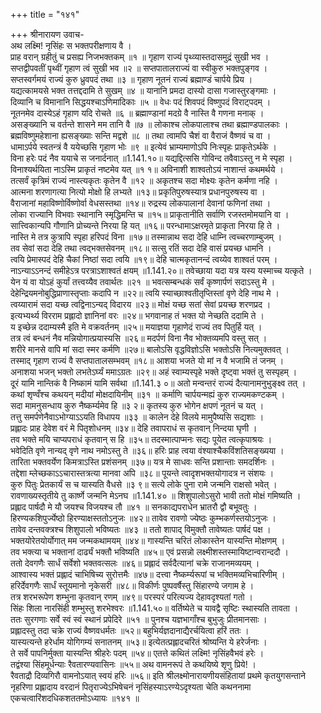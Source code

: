 +++
title = "१४१"

+++
श्रीनारायण उवाच-  
अथ लक्ष्मि! नृसिंहः स भक्तपरीक्षणाय वै ।  
प्राह वरान् ग्रहीतुं च प्रसह्य निजभक्तकम् ॥१ ॥
गृहाण राज्यं पृथ्व्यास्तदासमुद्रं सुखी भव ।  
सप्तद्वीपवतीं पृथ्वीं गृहाण त्वं सुखी भव ॥२ ॥
सप्तपातालराज्यं वा स्वीकुरु भक्तपुङ्गव ।  
सप्तस्वर्गमयं राज्यं कुरु ध्रुवपदं तथा ॥३ ॥
गृहाण नूतनं राज्यं ब्रह्माण्डं चार्पये प्रिय ।  
यद्यत्कामयसे भक्त तत्तद्ददामि ते सुखम् ॥४ ॥
यानानि प्रमदा दास्यो दासा गजास्तुरङ्गमाः ।  
दिव्यानि च विमानानि सिद्धयश्चाऽणिमादिकाः ॥५ ॥
वेधः पदं शिवपदं विष्णुपदं विराट्पदम् ।  
नूतनमेव दास्येऽहं गृहाण यदि रोचते ॥६ ॥
ब्रह्माण्डानां मदग्रे वै नास्ति वै गणना मनाक् ।  
असङ्ख्यानि च वर्तन्ते शासने मम तानि वै ॥७ ॥
लोकाश्च लोकपालाश्च तथा ब्रह्माण्डपालकाः ।  
ब्रह्मविष्णुमहेशाना ह्यसङ्ख्याः सन्ति मद्वशे ॥८ ॥
तथा त्वामपि चैशं वा वैराजं वैष्णवं च वा ।  
धामाऽर्पये स्वतन्त्रं वै ययेच्छसि गृहाण भोः ॥९ ॥
इत्येवं भ्राम्यमाणोऽपि निःस्पृहः प्राकृतेऽर्थके ।  
विना हरेः पदं नैव ययाचे स जनार्दनात् ॥1.141.१०॥
यद्यद्दित्ससि गोविन्द तवैवाऽस्तु न मे स्पृहा ।  
विनाश्यर्थयिता नाऽस्मि प्राकृतं नष्टमेव यत् ॥१ १॥
अविनाशी शाश्वतोऽयं नाशान्तं कथमर्थये ।  
तत्सर्वं कृत्रिमं राज्यं नास्त्यकृतः कृतेन वै ॥१२ ॥
अकृतश्च सदा मोक्ष्यः कृतेन कर्मणा नहि ।  
आत्मना शरणागत्या नित्यो मोक्षो हि लभ्यते ॥१३॥
प्रकृतिपुरुषस्यात्र प्रधानपुरुषस्य वा ।  
वैराजानां महाविष्णोर्विष्णोर्वा वेधसस्तथा ॥१४॥
रुद्रस्य लोकपालानां देवानां फणिनां तथा ।  
लोका राज्यानि विभवाः स्थानानि स्मृद्धिमन्ति च ॥१५॥
प्राकृतानीति सर्वाणि रजस्तमोमयानि वा ।  
सात्त्विकान्यपि गौणानि प्रोच्यन्ते निरया हि यत् ॥१६॥
परन्धामाऽक्षरमृते प्राकृता निरया हि ते ।  
नास्ति मे तत्र कुत्रापि स्पृहा हरिपदं विना ॥१७॥
तस्मान्नाथ सदा देहि धाम्नि त्वच्चरणाम्बुजम् ।  
तव सेवां सदा देहि तथा त्वद्भक्तसेवनम् ॥१८॥
सत्सु रतिं सदा देहि वासं प्रयच्छ धामनि ।  
त्वयि प्रेमास्पदं देहि चैकां निष्ठां सदा त्वयि ॥१९॥
देहि चात्मकृतानन्दं त्वय्येव शाश्वतं परम् ।  
नाऽन्याऽऽनन्दं समीहेऽत्र परत्राऽशाश्वतं क्षयम् ॥1.141.२०॥
तवेच्छाया यदा यत्र यस्य यस्माच्च यत्कृते ।  
येन यं वा योऽहं कुर्यां तत्त्वय्यैव तवार्थतः ॥२१ ॥
भवत्सम्बन्धकं सर्वं कृष्णार्पणं सदाऽस्तु मे ।  
देहेन्द्रियमनोबुद्धिप्राणास्तृप्ताः कदापि न ॥२२॥
त्वयि स्याच्छाश्वतीतृप्तिस्तां वृणे देहि नाथ मे ।  
त्वय्यारामं सदा यच्छ त्वद्विनाऽन्यद् विदारय ॥२३॥
मोक्षं यच्छ सतां सेवां प्रयच्छ शरणप्रद ।  
इत्यभ्यर्थ्य विरराम प्रह्लादो ज्ञानिनां वरः ॥२४॥
भगवानाह तं भक्त यो नेच्छति ददामि ते ।  
य इच्छेन्न ददाम्यस्मै इति मे वक्रवर्तनम् ॥२५॥
मयाज्ञया गृहाणेदं राज्यं तव पितुर्हि यत् ।  
तत्र त्वं बन्धनं नैव मन्नियोगात्प्रयास्यसि ॥२६॥
मदर्पणं विना नैव भोक्तव्यमपि वस्तु सत् ।  
शरीरे मानसे वापि मां सदा स्मर कर्मणि ॥२७॥
बालोऽसि वृद्धविज्ञोऽसि भक्तोऽसि नित्यमुक्तवत् ।  
तस्माद् गृहाण राज्यं वै सप्तपातालसम्भवम् ॥१८॥
आशया भजते यो मां न वै भजामि तं जनम् ।  
अनाशया भजन् भक्तो लभतेऽर्घ्यं ममाऽग्रतः ॥२९॥
अहं स्वाम्यस्पृहे भक्ते दृष्ट्वा भक्तं तु सस्पृहम् ।  
दूरं यामि नान्तिकं वै निष्कामं यामि सर्वथा ॥1.141.३ ०॥
अतो मन्वन्तरं राज्यं दैत्यानामनुभुङ्क्ष्व तत् ।  
कथां शृण्वँश्च कथयन् मदीयां मोक्षदायिनीम् ॥३१ ॥
कर्माणि चार्पयन्मह्यं कुरु राज्यमकण्टकम् ।  
सदा मामनुसन्धाय कुरु नैष्कर्म्यमेव हि ॥३ २॥
कृतस्य कुरु भोगेन क्षपणं नूतनं च यत् ।  
तत्तु समर्पणेनैवाऽभोग्याऽऽयति विधापय ॥३३ ॥
कालेन देहे विलये मामुपैष्यसि सद्यशाः ।  
प्रह्लादः प्राह देवेश वरं मे पितृशोधनम् ॥३४॥
देहि तवापराधं स कृतवान् निन्दया घृणी ।  
तव भक्ते मयि चाप्यपराधं कृतवान् स हि ॥३५॥
तदस्मात्पाप्मनः सद्यः पूयेत त्वत्कृपाश्रयः ।  
भवेदिति वृणे नान्यद् वृणे नाथ नमोऽस्तु ते ॥३६॥
हरिः प्राह त्वया वंश्याश्चैकविंशतिसङ्ख्यया ।  
तारिता भक्तवर्येण किमत्राऽस्ति प्रशंसनम् ॥३७॥
यत्र मे साधवः सन्ति प्रशान्ताः समदर्शिनः ।  
तद्देशा म्लेच्छकाऽऽचारास्तत्रत्या मानवा अपि ॥३८॥
पूयन्ते त्वादृशभक्तयोगादत्र न संशयः ।  
कुरु पितुः प्रेतकार्यं स च यास्यति वैधसे ॥३ ९॥
सत्ये लोके पुना रामे जन्मनि राक्षसो भवेत् ।  
रावणाख्यस्तृतीये तु कार्ष्णे जन्मनि मेऽनघ ॥1.141.४० ॥
शिशुपालोऽसुरो भावी ततो मोक्षं गमिष्यति ।  
प्रह्लाद पार्षदौ मे यौ जयश्च विजयश्च तौ ॥४१ ॥
सनकाद्यपराधेन भ्रातरौ द्वौ बभूवतुः ।  
हिरण्यकशिपुर्ज्येष्ठो हिरण्याक्षस्ततोऽनुजः ॥४२॥
तावेव रावणो ज्येष्ठः कुम्भकर्णस्तयोऽनुजः ।  
तावेव दन्तवक्त्रश्च शिशुपालो भविष्यतः ॥४३ ॥
ततो शापाद् विमुक्तौ तावेष्यतः पार्षदं पक्ष ।  
भक्तयोरेतयोर्योगात् मम जन्मकथामयम् ॥४४॥
गास्यन्ति चरितं लोकास्तेन यास्यन्ति मोक्षणम् ।  
तव भक्त्या च भक्तानां दार्ढ्यं भक्तौ भविष्यति ॥४५॥
एवं प्रसन्नो लक्ष्मीशस्तस्मायिष्टान्वरान्ददौ ।  
ततो देवगणैः सार्धं सर्वेशो भक्तवत्सलः ॥४६॥
प्रह्लादं सर्वदैत्यानां चक्रे राजानमव्ययम् ।  
आश्वास्य भक्तं प्रह्लादं चाभिषिच्य सुरोत्तमैः ॥४७॥
दत्त्वा नैष्कर्म्यरूपां च भक्तिमव्यभिचारिणीम् ।  
हरिर्देवगणैः सार्धं स्तूयमानो नृकेसरी ॥४८॥
विकीर्णः पुष्पवर्षैस्तु सिंहारण्ये जगाम हे ।  
तत्र शरभरूपेण शम्भुना कृतवान् रणम् ॥४९॥
परस्परं परित्यज्य देहावदृश्यतां गतो ।  
सिंहः शिला नारसिंही शम्भुस्तु शरभेश्वरः ॥1.141.५०॥
वर्तिष्येते च यावद्वै सृष्टिः स्थास्यति तावता ।  
ततः सुरगणाः सर्वे स्वं स्वं स्थानं प्रपेदिरे ॥५१ ॥
पुनश्च यज्ञभागाँश्च बुभुजुः प्रीतमानसाः ।  
प्रह्लादस्तु तदा चक्रे राज्यं वैष्णवधर्मतः ॥५२॥
बहुभिर्यज्ञदानाद्यैरर्चयित्वा हरिं ततः ।  
यास्यत्यन्ते हरेर्धाम योगिगम्यं सनातनम् ॥५३॥
इत्येतत्प्रह्लादचरितं श्रोष्यन्ति ये हरेर्जनाः ।  
ते सर्वे पापनिर्मुक्ता यास्यन्ति श्रीहरेः पदम् ॥५४॥
एतत्ते कथितं लक्ष्मि! नृसिंहवैभवं हरेः ।  
तद्वंश्या सिंहमूर्धन्याः रैवतारण्यवासिनः ॥५५॥
अथ वामनरूपं ते कथयिष्ये शृणु प्रिये! ।  
रैवताद्रौ दिव्यगिरौ वामनोऽयात् स्वयं हरिः ॥५६॥
इति श्रीलक्ष्मोनारायणीयसंहितायां प्रथमे कृतयुगसन्ताने नृहरिणा प्रह्लादाय वरदानं पितृराज्येऽभिषेचनं नृसिंहस्याऽरण्येऽदृश्यता चेति कथननामा  
एकचत्वारिंशदधिकशततमोऽध्यायः ॥१४१ ॥
    
